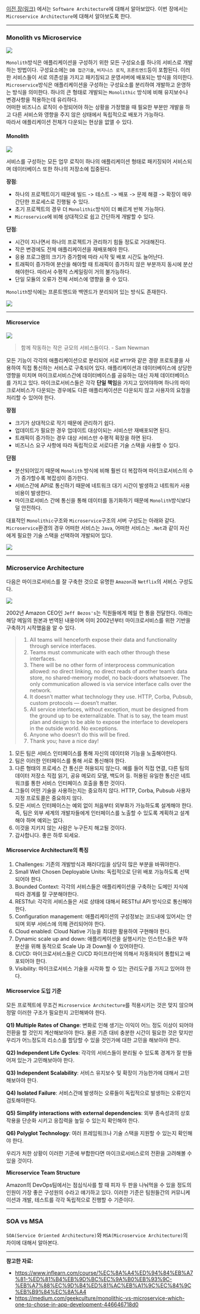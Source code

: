 [이전 장(링크)](https://imprint.tistory.com/260) 에서는 `Software Architecture`에 대해서 알아보았다.
이번 장에서는 `Microservice Architecture`에 대해서 알아보도록 한다.

---

### Monolith vs Microservice

![](microservice_architecture_image/monolithic-vs-msa.png)

`Monolith`방식은 애플리케이션을 구성하기 위한 모든 구성요소를 하나의 서비스로 개발하는 방법이다. 구성요소에는 `DB 접근기술`, `비지니스 로직`, `프론트엔드`등이 포함된다.
이러한 서비스들이 서로 의존성을 가지고 패키징되고 운영서버에 배포되는 방식을 의미한다.
`Microservice`방식은 애플리케이션을 구성하는 구성요소를 분리하여 개발하고 운영하는 방식을 의미한다. 하나의 큰 형태로 개발되는 `Monolithic` 방식에 비해 유지보수나 변경사항을 적용하는데 유리하다.  
어떠한 비즈니스 로직이 수정되어야 하는 상황을 가정했을 때 필요한 부분만 개발을 하고 다른 서비스와 영향을 주지 않은 상태에서 독립적으로 배포가 가능하다.  
따라서 애플리케이션 전체가 다운되는 현상을 없앨 수 있다. 

#### Monolith

![](microservice_architecture_image/monolith-architecture.jpeg)

서비스를 구성하는 모든 업무 로직이 하나의 애플리케이션 형태로 패키징되어 서비스되며 데이터베이스 또한 하나의 저장소에 집중된다.  

**장점**:
- 하나의 프로젝트이기 때문에 빌드 -> 테스트 -> 배포 -> 문제 해결 -> 확장이 매우 간단한 프로세스로 진행될 수 있다.
- 초기 프로젝트의 경우 더 `Monolithic`방식이 더 빠르게 반복 가능하다.
- `Microservice`에 비해 상대적으로 쉽고 간단하게 개발할 수 있다.

**단점**:
- 시간이 지나면서 하나의 프로젝트가 관리하기 힘들 정도로 거대해진다.
- 작은 변경에도 전체 애플리케이션을 재배포해야 한다.
- 응용 프로그램의 크기가 증가함에 따라 시작 및 배포 시간도 늘어난다.
- 트래픽이 증가하여 분산을 해야할 때 트래픽이 증가하지 않은 부분까지 동시에 분산해야한다. 따라서 수평적 스케일링이 거의 불가능하다.
- 단일 모듈의 오류가 전체 서비스에 영향을 줄 수 있다.

`Monolith`방식에는 프론트엔드와 백엔드가 분리되어 있는 방식도 존재한다.

![](microservice_architecture_image/frontend-backend.png)

---

#### Microservice

![](microservice_architecture_image/microservices-architecture.jpeg)

> 함께 작동하는 작은 규모의 서비스들이다. - Sam Newman

모든 기능이 각각의 애플리케이션으로 분리되어 서로 `HTTP`와 같은 경량 프로토콜을 사용하여 직접 통신하는 서비스로 구축되어 있다.
애플리케이션과 데이터베이스에 상당한 영향을 미치며 마이크로서비스간에 데이터베이스를 공유하는 대신 자체 데이터베이스를 가지고 있다.
마이크로서비스들은 각각 **단일 책임**을 가지고 있어야하며 하나의 마이크로서비스가 다운되는 경우에도 다른 애플리케이션은 다운되지 않고 사용자의 요청을 처리할 수 있어야 한다.

**장점**
- 크기가 상대적으로 작기 때문에 관리하기 쉽다.
- 업데이트가 필요한 경우 업데이트 대상이되는 서비스만 재배포되면 된다.
- 트래픽이 증가하는 경우 대상 서비스만 수평적 확장을 하면 된다.
- 비즈니스 요구 사항에 따라 독립적으로 서로다른 기술 스택을 사용할 수 있다.

**단점**
- 분산되어있기 때문에 `Monolith` 방식에 비해 훨씬 더 복잡하며 마이크로서비스의 수가 증가할수록 복잡성이 증가한다.
- 서비스간에 API로 통신하기 때문에 네트워크 대기 시간이 발생하고 네트워카 사용 비용이 발생한다.
- 마이크로서비스 간에 통신을 통해 데이터를 동기화하기 때문에 `Monolith`방식보다 덜 안전하다.

대표적인 `Monolithic`구조와 `Microservice`구조의 서버 구성도는 아래와 같다.
`Microservice`환경의 경우 어떠한 서비스는 `Java`, 어떠한 서비스는 `.Net`과 같이 자신에게 필요한 기술 스택을 선택하여 개발되어 있다.

![](microservice_architecture_image/monolithic-vs-msa-diagram.png)

---

### Microservice Architecture

다음은 마이크로서비스를 잘 구축한 것으로 유명한 `Amazon`과 `Netflix`의 서비스 구성도다.

![](microservice_architecture_image/amazon-netflix-microservice-architecture.png)

2002년 Amazon CEO인 `Jeff Bezos's`는 직원들에게 메일 한 통을 전달한다.
아래는 해당 메일의 원본과 번역된 내용이며 이미 2002년부터 마이크로서비스를 위한 기반을 구축하기 시작했음을 알 수 있다.

> 1. All teams will henceforth expose their data and functionality through service interfaces.
> 2. Teams must communicate with each other through these interfaces.
> 3. There will be no other form of interprocess communication allowed: no direct linking, no direct reads of another team’s data store, no shared-memory model, no back-doors whatsoever. The only communication allowed is via service interface calls over the network.
> 4. It doesn’t matter what technology they use. HTTP, Corba, Pubsub, custom protocols — doesn’t matter.
> 5. All service interfaces, without exception, must be designed from the ground up to be externalizable. That is to say, the team must plan and design to be able to expose the interface to developers in the outside world. No exceptions.
> 6. Anyone who doesn’t do this will be fired.
> 7. Thank you; have a nice day!

1. 모든 팀은 서비스 인터페이스를 통해 자신의 데이터와 기능을 노출해야한다.  
2. 팀은 이러한 인터페이스를 통해 서로 통신해야 한다.  
3. 다른 형태의 프로세스 간 통신은 허용되지 않는다. 예를 들어 직접 연결, 다른 팀의 데이터 저장소 직접 읽기, 공유 메모리 모델, 백도어 등. 허용된 유일한 통신은 네트워크를 통한 서비스 인터페이스 호출을 통한 것이다.  
4. 그들이 어떤 기술을 사용하는지는 중요하지 않다. HTTP, Corba, Pubsub 사용자 지정 프로토콜은 중요하지 않다.  
5. 모든 서비스 인터페이스는 예외 없이 처음부터 외부화가 가능하도록 설계해야 한다. 즉, 팀은 외부 세계의 개발자들에게 인터페이스를 노출할 수 있도록 계획하고 설계해야 하며 예외는 없다.  
6. 이것을 지키지 않는 사람은 누구든지 해고될 것이다.  
7. 감사합니다. 좋은 하루 되세요.  

#### Microservice Architecture의 특징

1. Challenges: 기존의 개발방식과 패러다임을 상당히 많은 부분을 바꿔야한다.
2. Small Well Chosen Deployable Units: 독립적으로 단위 배포 가능하도록 선택되어야 한다.
3. Bounded Context: 각각의 서비스들은 애플리케이션을 구축하는 도메인 지식에 따라 경계를 잘 구분해야한다.
4. RESTful: 각각의 서비스들은 서로 상태에 대해서 RESTful API 방식으로 통신해야한다.
5. Configuration management: 애플리케이션의 구성정보는 코드내에 있어서는 안되며 외부 서비스에 의해 관리되어야 한다.
6. Cloud enabled: Cloud Native 기능을 최대한 활용하여 구현해야 한다.
7. Dynamic scale up and down: 애플리케이션을 실행시키는 인스턴스들은 부하 분산을 위해 동적으로 Scale Up 과 Down될 수 있어야한다.
8. CI/CD: 마이크로서비스들은 CI/CD 파이프라인에 의해서 자동화되어 통합되고 배포되어야 한다.
9. Visibility: 마이크로서비스 기술을 시각화 할 수 있는 관리도구를 가지고 있어야 한다.

#### Microservice 도입 기준

모든 프로젝트에 무조건 `Microservice Architecture`를 적용시키는 것은 맞지 않으며 정말 이러한 구조가 필요한지 고민해봐야 한다.

**Q1) Multiple Rates of Change**: 변화로 인해 생기는 이익이 어느 정도 이상이 되어야 전환을 할 것인지 계산해보아야 한다. 
물론 기존 대비 충분한 시간이 필요한 것은 맞지만 우리가 어느정도의 리소스를 할당할 수 있을 것인가에 대한 고민을 해보아야 한다.

**Q2) Independent Life Cycles**: 각각의 서비스들이 분리될 수 있도록 경계가 잘 만들어져 있는가 고민해보아야 한다.

**Q3) Independent Scalability**: 서비스 유지보수 및 확장이 가능한가에 대해서 고민해보아야 한다.

**Q4) Isolated Failure**: 서비스간에 발생하는 오류들이 독립적으로 발생하는 오류인지 검토해야한다.

**Q5) Simplify interactions with external dependencies**: 외부 종속성과의 상호 작용을 단순화 시키고 응집력을 높일 수 있는지 확인해야 한다.

**Q6) Polyglot Technology**: 여러 프레임워크나 기술 스택을 지원할 수 있는지 확인해야 한다.

우리가 처한 상황이 이러한 기준에 부합한다면 마이크로서비스로의 전환을 고려해볼 수 있을 것이다.

**Microservice Team Structure**

Amazon의 DevOps팀에서는 점심식사를 할 때 피자 두 판을 나눠먹을 수 있을 정도의 인원이 가장 좋은 구성원의 수라고 얘기하고 있다.
이러한 기준은 팀원들간의 커뮤니케이션과 개발, 테스트를 각각 독립적으로 진행할 수 기준이다.

---

### SOA vs MSA

`SOA(Service Oriented Architecture)`와 `MSA(Microservice Architecture)`의 차이에 대해서 알아본다.





---

**참고한 자료:**

- https://www.inflearn.com/course/%EC%8A%A4%ED%94%84%EB%A7%81-%ED%81%B4%EB%9D%BC%EC%9A%B0%EB%93%9C-%EB%A7%88%EC%9D%B4%ED%81%AC%EB%A1%9C%EC%84%9C%EB%B9%84%EC%8A%A4
- https://medium.com/geekculture/monolithic-vs-microservice-which-one-to-chose-in-app-development-446646718d0